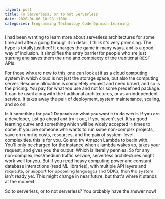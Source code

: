 ```yaml
---
layout: post
title: To Serverless, or to not Serverless
date: 2020-06-06 10:28 +1000
categories: Programming Technology Code Opinion Learning
---
```

I had been wanting to learn more about serverless architectures for some time and after a going through it in detail, I think it's very promising. The hype is totally justified! It changes the game in many ways, and is a good way of inclusion. It simplifies the entry barrier for people who are just starting and saves them the time and complexity of the traditional REST APIs.

For those who are new to this, one can look at it as a cloud computing system in which cloud is not just the storage space, but also the computing server. Resource allocation is completely request and need based, and so is the pricing. You pay for what you use and not for some predefined package. It can be used alongwith the traditional architectures, or as an independent service. It takes away the pain of deployment, system maintenance, scaling, and so on.

Is it something for you? Depends on what you want it to do with it. If you are a developer, just go ahead and try it out, if you haven't yet. It's a good learning curve and something which will be widely accepted in times to come. If you are someone who wants to run some non-complex projects, save on running costs, resources, and the pain of system-level complexities, this is for you. Go and try Amazon Lambda to begin with. You'll only be charged for the instance when a lambda wakes up, takes your request, and gives you the output. Which is literally pennies. So for any non-complex, less/medium traffic service, serverless architectures might work well for you. But if you need heavy computing power and constant database interactions (read ML libraries), with multiple API layers and requests, or support for upcoming languages and SDKs, then the system isn't ready yet. This might change in near future, but that's where it stands at the moment.

So to serverless, or to not serverless? You probably have the answer now!